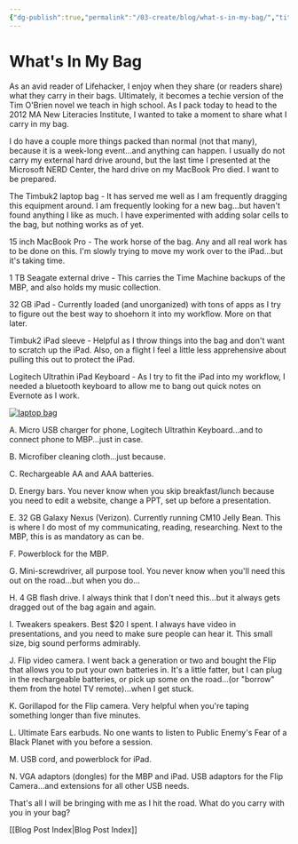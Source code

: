 ```yaml
---
{"dg-publish":true,"permalink":"/03-create/blog/what-s-in-my-bag/","title":"What's In My Bag?","tags":["ipads","lifehack","productivity","technology"]}
---
```


# What's In My Bag

As an avid reader of Lifehacker, I enjoy when they share (or readers share) what they carry in their bags. Ultimately, it becomes a techie version of the Tim O'Brien novel we teach in high school. As I pack today to head to the 2012 MA New Literacies Institute, I wanted to take a moment to share what I carry in my bag.

I do have a couple more things packed than normal (not that many), because it is a week-long event...and anything can happen. I usually do not carry my external hard drive around, but the last time I presented at the Microsoft NERD Center, the hard drive on my MacBook Pro died. I want to be prepared.

The Timbuk2 laptop bag - It has served me well as I am frequently dragging this equipment around. I am frequently looking for a new bag...but haven't found anything I like as much. I have experimented with adding solar cells to the bag, but nothing works as of yet.

15 inch MacBook Pro - The work horse of the bag. Any and all real work has to be done on this. I'm slowly trying to move my work over to the iPad...but it's taking time.

1 TB Seagate external drive - This carries the Time Machine backups of the MBP, and also holds my music collection.

32 GB iPad - Currently loaded (and unorganized) with tons of apps as I try to figure out the best way to shoehorn it into my workflow. More on that later.

Timbuk2 iPad sleeve - Helpful as I throw things into the bag and don't want to scratch up the iPad. Also, on a flight I feel a little less apprehensive about pulling this out to protect the iPad.

Logitech Ultrathin iPad Keyboard - As I try to fit the iPad into my workflow, I needed a bluetooth keyboard to allow me to bang out quick notes on Evernote as I work.

[![laptop bag](images/laptop-bag-300x224.jpg)](http://wiobyrne.com/wp-content/uploads/2013/03/laptop-bag.jpg)

A. Micro USB charger for phone, Logitech Ultrathin Keyboard...and to connect phone to MBP...just in case.

B. Microfiber cleaning cloth...just because.

C. Rechargeable AA and AAA batteries.

D. Energy bars. You never know when you skip breakfast/lunch because you need to edit a website, change a PPT, set up before a presentation.

E. 32 GB Galaxy Nexus (Verizon). Currently running CM10 Jelly Bean. This is where I do most of my communicating, reading, researching. Next to the MBP, this is as mandatory as can be.

F. Powerblock for the MBP.

G. Mini-screwdriver, all purpose tool. You never know when you'll need this out on the road...but when you do...

H. 4 GB flash drive. I always think that I don't need this...but it always gets dragged out of the bag again and again.

I. Tweakers speakers. Best $20 I spent. I always have video in presentations, and you need to make sure people can hear it. This small size, big sound performs admirably.

J. Flip video camera. I went back a generation or two and bought the Flip that allows you to put your own batteries in. It's a little fatter, but I can plug in the rechargeable batteries, or pick up some on the road...(or "borrow" them from the hotel TV remote)...when I get stuck.

K. Gorillapod for the Flip camera. Very helpful when you're taping something longer than five minutes.

L. Ultimate Ears earbuds. No one wants to listen to Public Enemy's Fear of a Black Planet with you before a session.

M. USB cord, and powerblock for iPad.

N. VGA adaptors (dongles) for the MBP and iPad. USB adaptors for the Flip Camera...and extensions for all other USB needs.

That's all I will be bringing with me as I hit the road. What do you carry with you in your bag?

[[Blog Post Index\|Blog Post Index]]